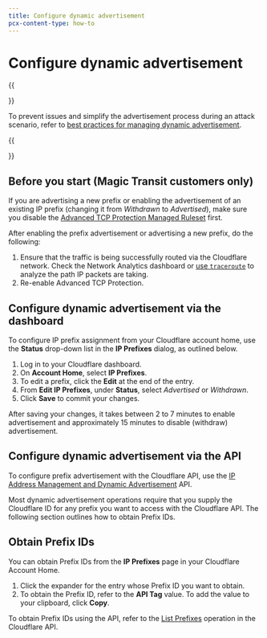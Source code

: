 ```yaml
---
title: Configure dynamic advertisement
pcx-content-type: how-to
---
```


# Configure dynamic advertisement

{{<Aside>}}

To prevent issues and simplify the advertisement process during an attack scenario, refer to [best practices for managing dynamic advertisement](/byoip/best-practices/dynamic-advertisement/).

{{</Aside>}}

## Before you start (Magic Transit customers only)

If you are advertising a new prefix or enabling the advertisement of an existing IP prefix (changing it from _Withdrawn_ to _Advertised_), make sure you disable the [Advanced TCP Protection Managed Ruleset](/ddos-protection/managed-rulesets/tcp-protection) first.

After enabling the prefix advertisement or advertising a new prefix, do the following:

1.  Ensure that the traffic is being successfully routed via the Cloudflare network. Check the Network Analytics dashboard or [use `traceroute`](https://support.cloudflare.com/hc/articles/203118044#h_b8cebafd-9243-40e9-9c44-d4b94ccd3a87) to analyze the path IP packets are taking.
2.  Re-enable Advanced TCP Protection.

## Configure dynamic advertisement via the dashboard

To configure IP prefix assignment from your Cloudflare account home, use the **Status** drop-down list in the **IP Prefixes** dialog, as outlined below.

1.  Log in to your Cloudflare dashboard.
2.  On **Account Home**, select **IP Prefixes**.
3.  To edit a prefix, click the **Edit** at the end of the entry.
4.  From **Edit IP Prefixes**, under **Status**, select _Advertised_ or _Withdrawn_.
5.  Click **Save** to commit your changes.

After saving your changes, it takes between 2 to 7 minutes to enable advertisement and approximately 15 minutes to disable (withdraw) advertisement.

## Configure dynamic advertisement via the API

To configure prefix advertisement with the Cloudflare API, use the [IP Address Management and Dynamic Advertisement](https://api.cloudflare.com/#ip-address-management-dynamic-advertisement-properties) API.

Most dynamic advertisement operations require that you supply the Cloudflare ID for any prefix you want to access with the Cloudflare API. The following section outlines how to obtain Prefix IDs.

## Obtain Prefix IDs

You can obtain Prefix IDs from the **IP Prefixes** page in your Cloudflare Account Home.

1.  Click the expander for the entry whose Prefix ID you want to obtain.
2.  To obtain the Prefix ID, refer to the **API Tag** value. To add the value to your clipboard, click **Copy**.

To obtain Prefix IDs using the API, refer to the [List Prefixes](https://api.cloudflare.com/#ip-address-management-prefixes-list-prefixes) operation in the Cloudflare API.
